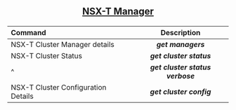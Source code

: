## <p align="center"><ins>NSX-T Manager</ins></p>
| Command | Description |
| :--- | :---: |
| NSX-T Cluster Manager details | ***get managers*** |
| NSX-T Cluster Status | ***get cluster status*** |
| ^ | ***get cluster status verbose*** |
| NSX-T Cluster Configuration Details | ***get cluster config*** |